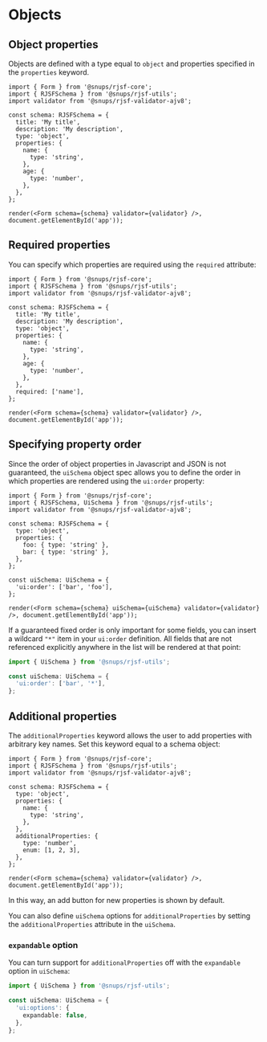 # Objects

## Object properties

Objects are defined with a type equal to `object` and properties specified in the `properties` keyword.

```tsx
import { Form } from '@snups/rjsf-core';
import { RJSFSchema } from '@snups/rjsf-utils';
import validator from '@snups/rjsf-validator-ajv8';

const schema: RJSFSchema = {
  title: 'My title',
  description: 'My description',
  type: 'object',
  properties: {
    name: {
      type: 'string',
    },
    age: {
      type: 'number',
    },
  },
};

render(<Form schema={schema} validator={validator} />, document.getElementById('app'));
```

## Required properties

You can specify which properties are required using the `required` attribute:

```tsx
import { Form } from '@snups/rjsf-core';
import { RJSFSchema } from '@snups/rjsf-utils';
import validator from '@snups/rjsf-validator-ajv8';

const schema: RJSFSchema = {
  title: 'My title',
  description: 'My description',
  type: 'object',
  properties: {
    name: {
      type: 'string',
    },
    age: {
      type: 'number',
    },
  },
  required: ['name'],
};

render(<Form schema={schema} validator={validator} />, document.getElementById('app'));
```

## Specifying property order

Since the order of object properties in Javascript and JSON is not guaranteed, the `uiSchema` object spec allows you to define the order in which properties are rendered using the `ui:order` property:

```tsx
import { Form } from '@snups/rjsf-core';
import { RJSFSchema, UiSchema } from '@snups/rjsf-utils';
import validator from '@snups/rjsf-validator-ajv8';

const schema: RJSFSchema = {
  type: 'object',
  properties: {
    foo: { type: 'string' },
    bar: { type: 'string' },
  },
};

const uiSchema: UiSchema = {
  'ui:order': ['bar', 'foo'],
};

render(<Form schema={schema} uiSchema={uiSchema} validator={validator} />, document.getElementById('app'));
```

If a guaranteed fixed order is only important for some fields, you can insert a wildcard `"*"` item in your `ui:order` definition. All fields that are not referenced explicitly anywhere in the list will be rendered at that point:

```ts
import { UiSchema } from '@snups/rjsf-utils';

const uiSchema: UiSchema = {
  'ui:order': ['bar', '*'],
};
```

## Additional properties

The `additionalProperties` keyword allows the user to add properties with arbitrary key names. Set this keyword equal to a schema object:

```tsx
import { Form } from '@snups/rjsf-core';
import { RJSFSchema } from '@snups/rjsf-utils';
import validator from '@snups/rjsf-validator-ajv8';

const schema: RJSFSchema = {
  type: 'object',
  properties: {
    name: {
      type: 'string',
    },
  },
  additionalProperties: {
    type: 'number',
    enum: [1, 2, 3],
  },
};

render(<Form schema={schema} validator={validator} />, document.getElementById('app'));
```

In this way, an add button for new properties is shown by default.

You can also define `uiSchema` options for `additionalProperties` by setting the `additionalProperties` attribute in the `uiSchema`.

### `expandable` option

You can turn support for `additionalProperties` off with the `expandable` option in `uiSchema`:

```ts
import { UiSchema } from '@snups/rjsf-utils';

const uiSchema: UiSchema = {
  'ui:options': {
    expandable: false,
  },
};
```
